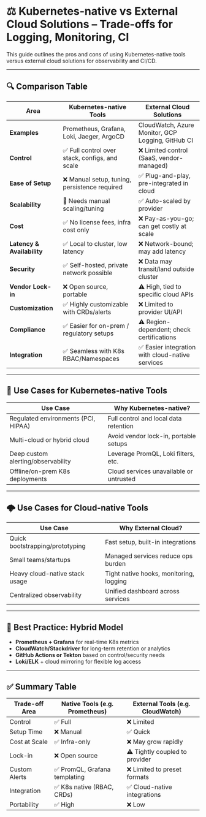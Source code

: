 
# ⚖️ Kubernetes-native vs External Cloud Solutions – Trade-offs for Logging, Monitoring, CI

This guide outlines the pros and cons of using Kubernetes-native tools versus external cloud solutions for observability and CI/CD.

---

## 🔍 Comparison Table

| Area        | Kubernetes-native Tools                      | External Cloud Solutions                        |
|-------------|----------------------------------------------|--------------------------------------------------|
| **Examples**| Prometheus, Grafana, Loki, Jaeger, ArgoCD    | CloudWatch, Azure Monitor, GCP Logging, GitHub CI|
| **Control** | ✅ Full control over stack, configs, and scale | ❌ Limited control (SaaS, vendor-managed)        |
| **Ease of Setup** | ❌ Manual setup, tuning, persistence required | ✅ Plug-and-play, pre-integrated in cloud       |
| **Scalability** | 🔁 Needs manual scaling/tuning | ✅ Auto-scaled by provider                        |
| **Cost**     | ✅ No license fees, infra cost only | ❌ Pay-as-you-go; can get costly at scale        |
| **Latency & Availability** | ✅ Local to cluster, low latency | ❌ Network-bound; may add latency                |
| **Security** | ✅ Self-hosted, private network possible | ❌ Data may transit/land outside cluster         |
| **Vendor Lock-in** | ❌ Open source, portable | ⚠️ High, tied to specific cloud APIs              |
| **Customization** | ✅ Highly customizable with CRDs/alerts | ❌ Limited to provider UI/API                    |
| **Compliance** | ✅ Easier for on-prem / regulatory setups | ⚠️ Region-dependent; check certifications        |
| **Integration** | ✅ Seamless with K8s RBAC/Namespaces | ✅ Easier integration with cloud-native services |

---

## 🧰 Use Cases for Kubernetes-native Tools

| Use Case                          | Why Kubernetes-native?                  |
|-----------------------------------|------------------------------------------|
| Regulated environments (PCI, HIPAA) | Full control and local data retention   |
| Multi-cloud or hybrid cloud       | Avoid vendor lock-in, portable setups   |
| Deep custom alerting/observability | Leverage PromQL, Loki filters, etc.     |
| Offline/on-prem K8s deployments   | Cloud services unavailable or untrusted |

---

## 🌩️ Use Cases for Cloud-native Tools

| Use Case                              | Why External Cloud?                     |
|---------------------------------------|------------------------------------------|
| Quick bootstrapping/prototyping       | Fast setup, built-in integrations       |
| Small teams/startups                  | Managed services reduce ops burden      |
| Heavy cloud-native stack usage        | Tight native hooks, monitoring, logging |
| Centralized observability             | Unified dashboard across services       |

---

## 🔀 Best Practice: Hybrid Model

- **Prometheus + Grafana** for real-time K8s metrics
- **CloudWatch/Stackdriver** for long-term retention or analytics
- **GitHub Actions or Tekton** based on control/security needs
- **Loki/ELK** + cloud mirroring for flexible log access

---

## ✅ Summary Table

| Trade-off Area     | Native Tools (e.g. Prometheus)   | External Tools (e.g. CloudWatch)     |
|--------------------|-----------------------------------|--------------------------------------|
| Control            | ✅ Full                           | ❌ Limited                           |
| Setup Time         | ❌ Manual                         | ✅ Quick                             |
| Cost at Scale      | ✅ Infra-only                     | ❌ May grow rapidly                   |
| Lock-in            | ❌ Open source                    | ⚠️ Tightly coupled to provider        |
| Custom Alerts      | ✅ PromQL, Grafana templating     | ❌ Limited to preset formats         |
| Integration        | ✅ K8s native (RBAC, CRDs)        | ✅ Cloud-native integrations         |
| Portability        | ✅ High                           | ❌ Low                               |


